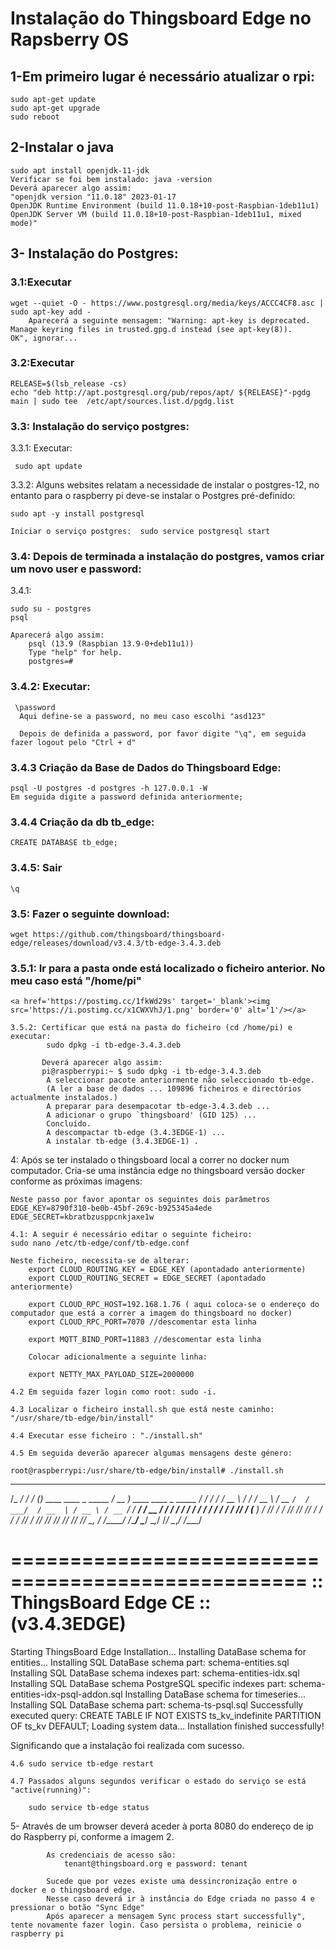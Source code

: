 # Instalação do Thingsboard Edge no Rapsberry OS

## 1-Em primeiro lugar é necessário atualizar o rpi:
```
sudo apt-get update
sudo apt-get upgrade
sudo reboot
```

## 2-Instalar o java
```
sudo apt install openjdk-11-jdk
Verificar se foi bem instalado: java -version
Deverá aparecer algo assim:
"openjdk version "11.0.18" 2023-01-17
OpenJDK Runtime Environment (build 11.0.18+10-post-Raspbian-1deb11u1)
OpenJDK Server VM (build 11.0.18+10-post-Raspbian-1deb11u1, mixed mode)"
```
## 3- Instalação do Postgres:
### 3.1:Executar
```
wget --quiet -O - https://www.postgresql.org/media/keys/ACCC4CF8.asc | sudo apt-key add -
	Aparecerá a seguinte mensagem: "Warning: apt-key is deprecated. Manage keyring files in trusted.gpg.d instead (see apt-key(8)).
OK", ignorar...
```
### 3.2:Executar

```
RELEASE=$(lsb_release -cs)
echo "deb http://apt.postgresql.org/pub/repos/apt/ ${RELEASE}"-pgdg main | sudo tee  /etc/apt/sources.list.d/pgdg.list
```

### 3.3: Instalação do serviço postgres:

3.3.1: Executar:
```
 sudo apt update
```

3.3.2: Alguns websites relatam a necessidade de instalar o postgres-12, no entanto para o raspberry pi deve-se instalar o Postgres pré-definido:

```
sudo apt -y install postgresql
		
Iniciar o serviço postgres:  sudo service postgresql start
```
		
### 3.4: Depois de terminada a instalação do postgres, vamos criar um novo user e password:
3.4.1:
```
sudo su - postgres
psql

Aparecerá algo assim:
	psql (13.9 (Raspbian 13.9-0+deb11u1))
	Type "help" for help.
	postgres=# 
```
### 3.4.2: Executar:
```
 \password
  Aqui define-se a password, no meu caso escolhi "asd123"
	  
  Depois de definida a password, por favor digite "\q", em seguida fazer logout pelo "Ctrl + d"
```
		
### 3.4.3 Criação da Base de Dados do Thingsboard Edge:
```
psql -U postgres -d postgres -h 127.0.0.1 -W
Em seguida digite a password definida anteriormente;
```			   
### 3.4.4 Criação da db tb_edge:
```
CREATE DATABASE tb_edge;
```
### 3.4.5: Sair
```
\q
```

### 3.5:  Fazer o seguinte download:
```
wget https://github.com/thingsboard/thingsboard-edge/releases/download/v3.4.3/tb-edge-3.4.3.deb
```
		
### 3.5.1: Ir para a pasta onde está localizado o ficheiro anterior. No meu caso está "/home/pi"

	<a href='https://postimg.cc/1fkWd29s' target='_blank'><img src='https://i.postimg.cc/x1CWXVhJ/1.png' border='0' alt='1'/></a>

	3.5.2: Certificar que está na pasta do ficheiro (cd /home/pi) e executar:
			sudo dpkg -i tb-edge-3.4.3.deb
	
		   Deverá aparecer algo assim:
		   pi@raspberrypi:~ $ sudo dpkg -i tb-edge-3.4.3.deb
			A seleccionar pacote anteriormente não seleccionado tb-edge.
			(A ler a base de dados ... 109896 ficheiros e directórios actualmente instalados.)
			A preparar para desempacotar tb-edge-3.4.3.deb ...
			A adicionar o grupo `thingsboard' (GID 125) ...
			Concluído.
			A descompactar tb-edge (3.4.3EDGE-1) ...
			A instalar tb-edge (3.4.3EDGE-1) .
			
4:   Após se ter instalado o thingsboard local a correr no docker num computador.
	Cria-se uma instância edge no thingsboard versão docker conforme as próximas imagens:
	
	
	
	Neste passo por favor apontar os seguintes dois parâmetros
	EDGE_KEY=8790f310-be0b-45bf-269c-b925345a4ede
	EDGE_SECRET=kbratbzusppcnkjaxe1w
	
	4.1: A seguir é necessário editar o seguinte ficheiro:
	sudo nano /etc/tb-edge/conf/tb-edge.conf
	
	Neste ficheiro, necessita-se de alterar:
		export CLOUD_ROUTING_KEY = EDGE_KEY (apontadado anteriormente)
		export CLOUD_ROUTING_SECRET = EDGE_SECRET (apontadado anteriormente)
		
		export CLOUD_RPC_HOST=192.168.1.76 ( aqui coloca-se o endereço do computador que está a correr a imagem do thingsboard no docker)
		export CLOUD_RPC_PORT=7070 //descomentar esta linha
		
		export MQTT_BIND_PORT=11883 //descomentar esta linha
		
		Colocar adicionalmente a seguinte linha:
		
		export NETTY_MAX_PAYLOAD_SIZE=2000000
		
	4.2 Em seguida fazer login como root: sudo -i.
	
	4.3 Localizar o ficheiro install.sh que está neste caminho: "/usr/share/tb-edge/bin/install"
	
	4.4 Executar esse ficheiro : "./install.sh"
	
	4.5 Em seguida deverão aparecer algumas mensagens deste género:
	
	root@raspberrypi:/usr/share/tb-edge/bin/install# ./install.sh 
  ______    __      _                              ____                               __
 /_  __/   / /_    (_)   ____    ____ _   _____   / __ )  ____   ____ _   _____  ____/ /
  / /     / __ \  / /   / __ \  / __ `/  / ___/  / __  | / __ \ / __ `/  / ___/ / __  /
 / /     / / / / / /   / / / / / /_/ /  (__  )  / /_/ / / /_/ // /_/ /  / /    / /_/ /
/_/     /_/ /_/ /_/   /_/ /_/  \__, /  /____/  /_____/  \____/ \__,_/  /_/     \__,_/
                              /____/

 ===================================================
 :: ThingsBoard Edge CE ::       (v3.4.3EDGE)
 ===================================================

Starting ThingsBoard Edge Installation...
Installing DataBase schema for entities...
Installing SQL DataBase schema part: schema-entities.sql
Installing SQL DataBase schema indexes part: schema-entities-idx.sql
Installing SQL DataBase schema PostgreSQL specific indexes part: schema-entities-idx-psql-addon.sql
Installing DataBase schema for timeseries...
Installing SQL DataBase schema part: schema-ts-psql.sql
Successfully executed query: CREATE TABLE IF NOT EXISTS ts_kv_indefinite PARTITION OF ts_kv DEFAULT;
Loading system data...
Installation finished successfully!

Significando que a instalação foi realizada com sucesso.

	4.6 sudo service tb-edge restart
	
	4.7 Passados alguns segundos verificar o estado do serviço se está "active(running)":
	
		sudo service tb-edge status
		

5-          Através de um browser deverá aceder à porta 8080 do endereço de ip do Raspberry pi, conforme a imagem 2.

			As credenciais de acesso são:
				tenant@thingsboard.org e password: tenant
			
			Sucede que por vezes existe uma dessincronização entre o docker e o thingsboard edge.
			Nesse caso deverá ir à instância do Edge criada no passo 4 e pressionar o botão "Sync Edge"
			Após aparecer a mensagem Sync process start successfully", tente novamente fazer login. Caso persista o problema, reinicie o raspberry pi

